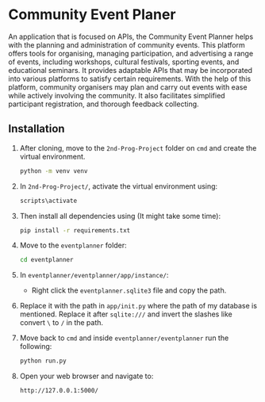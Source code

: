 # Community Event Planer
An application that is focused on APIs, the Community Event Planner helps with the planning and administration of community events. This platform offers tools for organising, managing participation, and advertising a range of events, including workshops, cultural festivals, sporting events, and educational seminars. It provides adaptable APIs that may be incorporated into various platforms to satisfy certain requirements. With the help of this platform, community organisers may plan and carry out events with ease while actively involving the community. It also facilitates simplified participant registration, and thorough feedback collecting.
## Installation

1. After cloning, move to the `2nd-Prog-Project` folder on `cmd` and create the virtual environment.
   ```sh
   python -m venv venv
   ```   
3. In `2nd-Prog-Project/`, activate the virtual environment using:
    ```sh
    scripts\activate
    ```
4. Then install all dependencies using (It might take some time):
    ```sh
    pip install -r requirements.txt
    ```
5. Move to the `eventplanner` folder:
    ```sh
    cd eventplanner
    ```
6. In `eventplanner/eventplanner/app/instance/`:
    - Right click the `eventplanner.sqlite3` file and copy the path.
      
7. Replace it with the path in `app/init.py` where the path of my database is mentioned. Replace it after `sqlite:///` and invert the slashes like convert `\` to `/` in the path.
   
8. Move back to `cmd` and inside `eventplanner/eventplanner` run the following:
    ```sh
    python run.py
    ```
9. Open your web browser and navigate to:
    ```
    http://127.0.0.1:5000/
    ```
